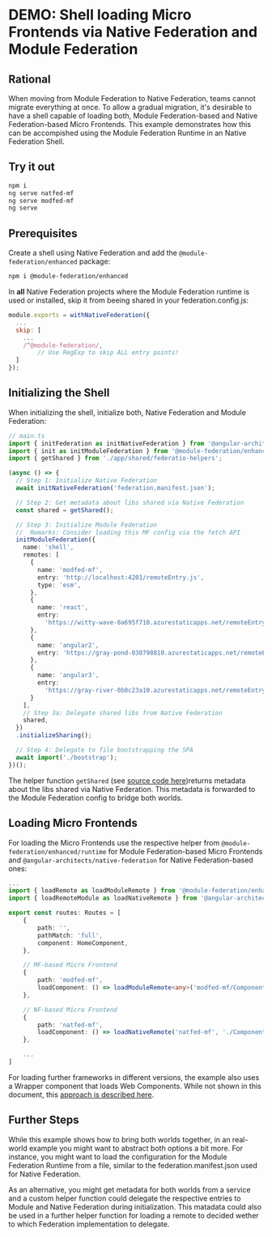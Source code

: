 # DEMO: Shell loading Micro Frontends via Native Federation and Module Federation

## Rational

When moving from Module Federation to Native Federation, teams cannot migrate everything at once. To allow a gradual migration, it's desirable to have a shell capable of loading both, Module Federation-based and Native Federation-based Micro Frontends. This example demonstrates how this can be accompished using the Module Federation Runtime in an Native Federation Shell.

## Try it out

```bash
npm i 
ng serve natfed-mf
ng serve modfed-mf
ng serve
```

## Prerequisites

Create a shell using Native Federation and add the `@module-federation/enhanced` package:

```bash
npm i @module-federation/enhanced
```

In **all** Native Federation projects where the Module Federation runtime is used or installed, skip it from beeing shared in your federation.config.js:

```javascript
module.exports = withNativeFederation({
  ...
  skip: [
    ...
    /^@module-federation/,  
        // Use RegExp to skip ALL entry points!
  ]
});
```

## Initializing the Shell

When initializing the shell, initialize both, Native Federation and Module Federation:

```typescript
// main.ts
import { initFederation as initNativeFederation } from '@angular-architects/native-federation';
import { init as initModuleFederation } from '@module-federation/enhanced/runtime';
import { getShared } from './app/shared/federatio-helpers';

(async () => {
  // Step 1: Initialize Native Federation
  await initNativeFederation('federation.manifest.json');

  // Step 2: Get metadata about libs shared via Native Federation
  const shared = getShared();

  // Step 3: Initialize Module Federation
  //  Remarks: Consider loading this MF config via the fetch API
  initModuleFederation({
    name: 'shell',
    remotes: [
      {
        name: 'modfed-mf',
        entry: 'http://localhost:4201/remoteEntry.js',
        type: 'esm',
      },
      {
        name: 'react',
        entry:
          'https://witty-wave-0a695f710.azurestaticapps.net/remoteEntry.js',
      },
      {
        name: 'angular2',
        entry: 'https://gray-pond-030798810.azurestaticapps.net/remoteEntry.js',
      },
      {
        name: 'angular3',
        entry:
          'https://gray-river-0b8c23a10.azurestaticapps.net/remoteEntry.js',
      }
    ],
    // Step 3a: Delegate shared libs from Native Federation
    shared,
  })
  .initializeSharing();

  // Step 4: Delegate to file bootstrapping the SPA
  await import('./bootstrap');
})();
```

The helper function `getShared` (see [source code here](https://github.com/manfredsteyer/mf-nf-poc/blob/main/src/app/shared/federation-helpers.ts))returns metadata about the libs shared via Native Federation. This metadata is forwarded to the Module Federation config to bridge both worlds.

## Loading Micro Frontends

For loading the Micro Frontends use the respective helper from `@module-federation/enhanced/runtime` for Module Federation-based Micro Frontends and `@angular-architects/native-federation` for Native Federation-based ones:

```typescript
...
import { loadRemote as loadModuleRemote } from '@module-federation/enhanced/runtime';
import { loadRemoteModule as loadNativeRemote } from '@angular-architects/native-federation';

export const routes: Routes = [
    {
        path: '',
        pathMatch: 'full',
        component: HomeComponent,
    },

    // MF-based Micro Frontend
    {
        path: 'modfed-mf',
        loadComponent: () => loadModuleRemote<any>('modfed-mf/Component').then(m => m.AppComponent)
    },

    // NF-based Micro Frontend
    {
        path: 'natfed-mf',
        loadComponent: () => loadNativeRemote('natfed-mf', './Component').then(m => m.AppComponent)
    },

    ...
]
```

For loading further frameworks in different versions, the example also uses a Wrapper component that loads Web Components. While not shown in this document, this [approach is described here](https://www.angulararchitects.io/blog/micro-frontends-with-modern-angular-part-2-multi-version-and-multi-framework-solutions-with-angular-elements-and-web-components/).

## Further Steps

While this example shows how to bring both worlds together, in an real-world example you might want to abstract both options a bit more. For instance, you might want to load the configuration for the Module Federation Runtime from a file, similar to the federation.manifest.json used for Native Federation. 

As an alternative, you might get metadata for both worlds from a service and a custom helper function could delegate the respective entries to Module and Native Federation during initialization. This matadata could also be used in a further helper function for loading a remote to decided wether to which Federation implementation to delegate.
